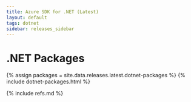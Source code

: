 ```yaml
---
title: Azure SDK for .NET (Latest)
layout: default
tags: dotnet
sidebar: releases_sidebar
---
```

# .NET Packages

{% assign packages = site.data.releases.latest.dotnet-packages %}
{% include dotnet-packages.html %}

{% include refs.md %}
